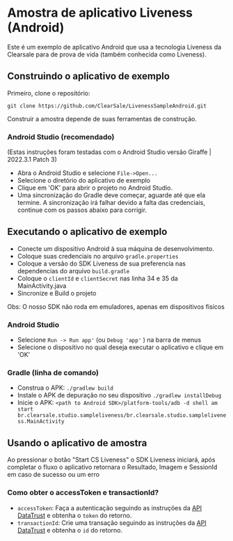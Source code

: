 Amostra de aplicativo Liveness (Android) 
===============================

Este é um exemplo de aplicativo Android que usa a tecnologia Liveness da Clearsale
para de prova de vida (também conhecida como Liveness).

##  Construindo o aplicativo de exemplo

Primeiro, clone o repositório:

`git clone https://github.com/ClearSale/LivenessSampleAndroid.git`

Construir a amostra depende de suas ferramentas de construção.

###  Android Studio (recomendado)

(Estas instruções foram testadas com o Android Studio versão Giraffe | 2022.3.1 Patch 3)

* Abra o Android Studio e selecione `File->Open...`
* Selecione o diretório do aplicativo de exemplo
* Clique em 'OK' para abrir o projeto no Android Studio.
* Uma sincronização do Gradle deve começar, aguarde até que ela termine. A sincronização irá falhar devido a falta das credenciais, continue com os passos abaixo para corrigir.

##  Executando o aplicativo de exemplo

* Conecte um dispositivo Android à sua máquina de desenvolvimento.
* Coloque suas credenciais no arquivo `gradle.properties`
* Coloque a versão do SDK Liveness de sua preferencia nas dependencias do arquivo `build.gradle` 
* Coloque o `clientId` e `clientSecret` nas linha 34 e 35 da MainActivity.java
* Sincronize e Build o projeto

Obs: O nosso SDK não roda em emuladores, apenas em dispositivos fisícos

###  Android Studio

* Selecione `Run -> Run app'` (ou `Debug 'app'` ) na barra de menus
* Selecione o dispositivo no qual deseja executar o aplicativo e clique em 'OK'

###  Gradle (linha de comando)

* Construa o APK: `./gradlew build`
* Instale o APK de depuração no seu dispositivo `./gradlew installDebug`
* Inicie o APK: `<path to Android SDK>/platform-tools/adb -d shell am start br.clearsale.studio.sampleliveness/br.clearsale.studio.sampleliveness.MainActivity`

##  Usando o aplicativo de amostra

Ao pressionar o botão "Start CS Liveness" o SDK Liveness iniciará, após completar o fluxo o aplicativo retornara o Resultado, Imagem e SessionId em caso de sucesso ou um erro


### Como obter o accessToken e transactionId?
- `accessToken`: Faça a autenticação seguindo as instruções da [API DataTrust](https://devs.plataformadatatrust.clearsale.com.br/reference/post_v1-authentication) e obtenha o `token` do retorno.
- `transactionId`: Crie uma transação seguindo as instruções da [API DataTrust](https://devs.plataformadatatrust.clearsale.com.br/reference/post_v1-transaction) e obtenha o `id` do retorno.
